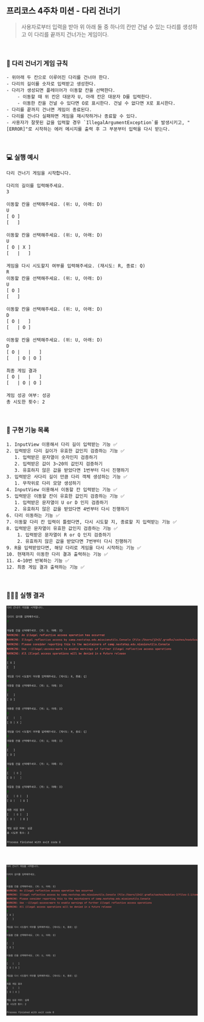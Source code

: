 ## 프리코스 4주차 미션 - 다리 건너기 

> 사용자로부터 입력을 받아 위 아래 둘 중 하나의 칸만 건널 수 있는 다리를 생성하고 이 다리를 끝까지 건너가는 게임이다.

<br>

### 🌉 다리 건너기 게임 규칙

```
- 위아래 두 칸으로 이루어진 다리를 건너야 한다.
- 다리의 길이를 숫자로 입력받고 생성한다.
- 다리가 생성되면 플레이어가 이동할 칸을 선택한다.
    - 이동할 때 위 칸은 대문자 U, 아래 칸은 대문자 D를 입력한다.
    - 이동한 칸을 건널 수 있다면 O로 표시한다. 건널 수 없다면 X로 표시한다.
- 다리를 끝까지 건너면 게임이 종료된다.
- 다리를 건너다 실패하면 게임을 재시작하거나 종료할 수 있다.
- 사용자가 잘못된 값을 입력할 경우 `IllegalArgumentException`를 발생시키고, "[ERROR]"로 시작하는 에러 메시지를 출력 후 그 부분부터 입력을 다시 받는다.
```

<br>

### 💻 실행 예시

```
다리 건너기 게임을 시작합니다.

다리의 길이를 입력해주세요.
3

이동할 칸을 선택해주세요. (위: U, 아래: D)
U
[ O ]
[   ]

이동할 칸을 선택해주세요. (위: U, 아래: D)
U
[ O | X ]
[   |   ]

게임을 다시 시도할지 여부를 입력해주세요. (재시도: R, 종료: Q)
R
이동할 칸을 선택해주세요. (위: U, 아래: D)
U
[ O ]
[   ]

이동할 칸을 선택해주세요. (위: U, 아래: D)
D
[ O |   ]
[   | O ]

이동할 칸을 선택해주세요. (위: U, 아래: D)
D
[ O |   |   ]
[   | O | O ]

최종 게임 결과
[ O |   |   ]
[   | O | O ]

게임 성공 여부: 성공
총 시도한 횟수: 2
```

<br>

### 📝 구현 기능 목록

```
1. InputView 이용해서 다리 길이 입력받는 기능 ✅
2. 입력받은 다리 길이가 유효한 값인지 검증하는 기능 ✅
   1. 입력받은 문자열이 숫자인지 검증하기
   2. 입력받은 값이 3~20의 값인지 검증하기
   3. 유효하지 않은 값을 받았다면 1번부터 다시 진행하기
3. 입력받은 사다리 길이 만큼 다리 객체 생성하는 기능 ✅
   1. 무작위로 다리 모양 생성하기
4. InputView 이용해서 이동할 칸 입력받는 기능 ✅
5. 입력받은 이동할 칸이 유효한 값인지 검증하는 기능 ✅
   1. 입력받은 문자열이 U or D 인지 검증하기
   2. 유효하지 않은 값을 받았다면 4번부터 다시 진행하기
6. 다리 이동하는 기능 ✅
7. 이동할 다리 칸 입력이 틀렸다면, 다시 시도할 지, 종료할 지 입력받는 기능 ✅
8. 입력받은 문자열이 유효한 값인지 검증하는 기능 ✅
    1. 입력받은 문자열이 R or Q 인지 검증하기 
    2. 유효하지 않은 값을 받았다면 7번부터 다시 진행하기
9. R을 입력받았다면, 해당 다리로 게임을 다시 시작하는 기능 ✅
10. 현재까지 이동한 다리 결과 출력하는 기능 ✅
11. 4~10번 반복하는 기능 ✅
12. 최종 게임 결과 출력하는 기능 ✅
```

<br>

### 👩🏻‍💻 실행 결과

![실행1](img/실행1.png)

<br>

![실행1](img/실행2.png)